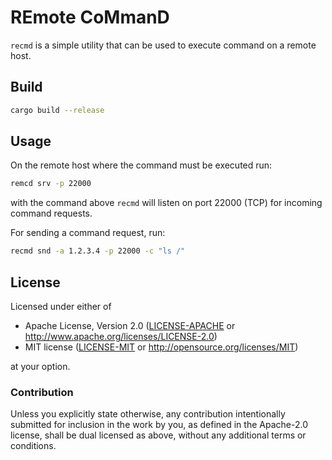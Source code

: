 # REmote CoMmanD

`recmd` is a simple utility that can be used to execute command on a remote host.

## Build

```bash
cargo build --release
```

## Usage

On the remote host where the command must be executed run:

```bash
remcd srv -p 22000
```

with the command above `recmd` will listen on port 22000 (TCP) for incoming
command requests.

For sending a command request, run:

```bash
recmd snd -a 1.2.3.4 -p 22000 -c "ls /"
```

## License

Licensed under either of

- Apache License, Version 2.0 ([LICENSE-APACHE](LICENSE-APACHE) or
  http://www.apache.org/licenses/LICENSE-2.0)
- MIT license ([LICENSE-MIT](LICENSE-MIT) or http://opensource.org/licenses/MIT)

at your option.

### Contribution

Unless you explicitly state otherwise, any contribution intentionally submitted
for inclusion in the work by you, as defined in the Apache-2.0 license, shall be
dual licensed as above, without any additional terms or conditions.
